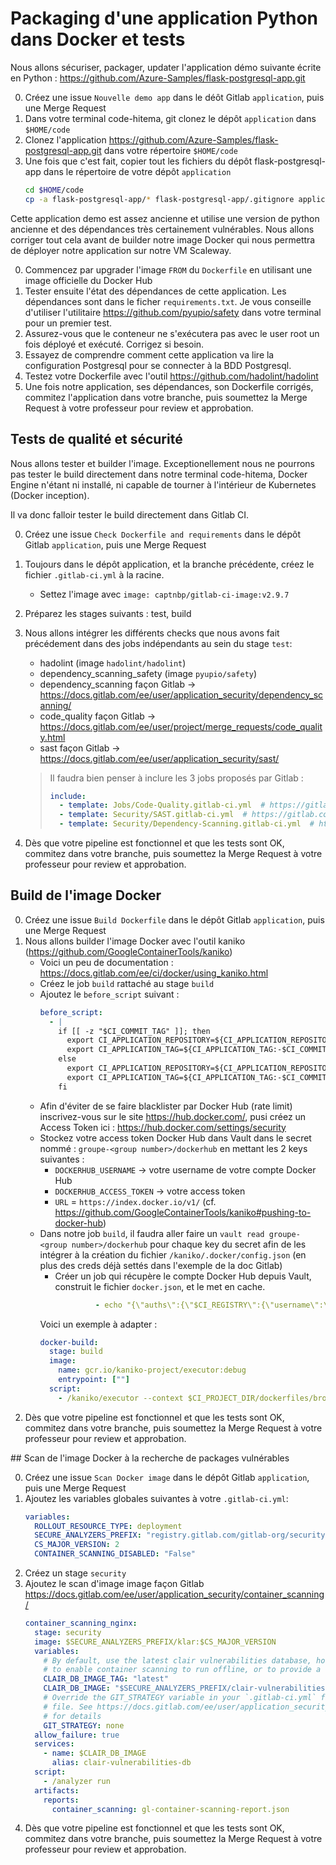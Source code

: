 # Packaging d'une application Python dans Docker et tests

Nous allons sécuriser, packager, updater l'application démo suivante écrite en Python : https://github.com/Azure-Samples/flask-postgresql-app.git

0. Créez une issue `Nouvelle demo app` dans le déôt Gitlab `application`, puis une Merge Request
1. Dans votre terminal code-hitema, git clonez le dépôt `application` dans `$HOME/code`
2. Clonez l'application https://github.com/Azure-Samples/flask-postgresql-app.git dans votre répertoire `$HOME/code`
3. Une fois que c'est fait, copier tout les fichiers du dépôt flask-postgresql-app dans le répertoire de votre dépôt `application`
   ```bash
   cd $HOME/code
   cp -a flask-postgresql-app/* flask-postgresql-app/.gitignore application/
   ```

Cette application demo est assez ancienne et utilise une version de python ancienne et des dépendances très certainement vulnérables. Nous allons corriger tout cela avant de builder notre image Docker qui nous permettra de déployer notre application sur notre VM Scaleway.

0. Commencez par upgrader l'image `FROM` du `Dockerfile` en utilisant une image officielle du Docker Hub
1. Tester ensuite l'état des dépendances de cette application. Les dépendances sont dans le ficher `requirements.txt`. Je vous conseille d'utiliser l'utilitaire https://github.com/pyupio/safety dans votre terminal pour un premier test.
2. Assurez-vous que le conteneur ne s'exécutera pas avec le user root un fois déployé et exécuté. Corrigez si besoin.
3. Essayez de comprendre comment cette application va lire la configuration Postgresql pour se connecter à la BDD Postgresql.
4. Testez votre Dockerfile avec l'outil https://github.com/hadolint/hadolint
5. Une fois notre application, ses dépendances, son Dockerfile corrigés, commitez l'application dans votre branche, puis soumettez la Merge Request à votre professeur pour review et approbation.

## Tests de qualité et sécurité

Nous allons tester et builder l'image. Exceptionellement nous ne pourrons pas tester le build directement dans notre terminal code-hitema, Docker Engine n'étant ni installé, ni capable de tourner à l'intérieur de Kubernetes (Docker inception).

Il va donc falloir tester le build directement dans Gitlab CI.

0. Créez une issue `Check Dockerfile and requirements` dans le dépôt Gitlab `application`, puis une Merge Request
1. Toujours dans le dépôt application, et la branche précédente, créez le fichier `.gitlab-ci.yml` à la racine.
   - Settez l'image avec `image: captnbp/gitlab-ci-image:v2.9.7`
2. Préparez les stages suivants : test, build
3. Nous allons intégrer les différents checks que nous avons fait précédement dans des jobs indépendants au sein du stage `test`:
   - hadolint (image `hadolint/hadolint`)
   - dependency_scanning_safety (image `pyupio/safety`)
   - dependency_scanning façon Gitlab -> https://docs.gitlab.com/ee/user/application_security/dependency_scanning/
   - code_quality façon Gitlab -> https://docs.gitlab.com/ee/user/project/merge_requests/code_quality.html
   - sast façon Gitlab -> https://docs.gitlab.com/ee/user/application_security/sast/

   > Il faudra bien penser à inclure les 3 jobs proposés par Gitlab :
   > ```yaml
   > include:
   >   - template: Jobs/Code-Quality.gitlab-ci.yml  # https://gitlab.com/gitlab-org/gitlab-foss/blob/master/lib/gitlab/ci/templates/Jobs/Code-Quality.gitlab-ci.yml
   >   - template: Security/SAST.gitlab-ci.yml  # https://gitlab.com/gitlab-org/gitlab-foss/blob/master/lib/gitlab/ci/templates/Security/SAST.gitlab-ci.yml
   >   - template: Security/Dependency-Scanning.gitlab-ci.yml  # https://gitlab.com/gitlab-org/gitlab/blob/master/lib/gitlab/ci/templates/Security/Dependency-Scanning.gitlab-ci.yml
   > ```
4. Dès que votre pipeline est fonctionnel et que les tests sont OK, commitez dans votre branche, puis soumettez la Merge Request à votre professeur pour review et approbation.

## Build de l'image Docker

0. Créez une issue `Build Dockerfile` dans le dépôt Gitlab `application`, puis une Merge Request
1. Nous allons builder l'image Docker avec l'outil kaniko (https://github.com/GoogleContainerTools/kaniko)
   - Voici un peu de documentation : https://docs.gitlab.com/ee/ci/docker/using_kaniko.html
   - Créez le job `build` rattaché au stage `build`
   - Ajoutez le `before_script` suivant :
     ```yaml
     before_script:
       - |
         if [[ -z "$CI_COMMIT_TAG" ]]; then
           export CI_APPLICATION_REPOSITORY=${CI_APPLICATION_REPOSITORY:-$CI_REGISTRY_IMAGE/$CI_COMMIT_REF_SLUG}
           export CI_APPLICATION_TAG=${CI_APPLICATION_TAG:-$CI_COMMIT_SHA}
         else
           export CI_APPLICATION_REPOSITORY=${CI_APPLICATION_REPOSITORY:-$CI_REGISTRY_IMAGE}/app
           export CI_APPLICATION_TAG=${CI_APPLICATION_TAG:-$CI_COMMIT_TAG}
         fi
     ```
   - Afin d'éviter de se faire blacklister par Docker Hub (rate limit) inscrivez-vous sur le site https://hub.docker.com/, pusi créez un Access Token ici : https://hub.docker.com/settings/security
   - Stockez votre access token Docker Hub dans Vault dans le secret nommé : `groupe-<group number>/dockerhub` en mettant les 2 keys suivantes :
     - `DOCKERHUB_USERNAME` -> votre username de votre compte Docker Hub
     - `DOCKERHUB_ACCESS_TOKEN` -> votre access token
     - `URL` = `https://index.docker.io/v1/` (cf. https://github.com/GoogleContainerTools/kaniko#pushing-to-docker-hub)
   - Dans notre job `build`, il faudra aller faire un `vault read groupe-<group number>/dockerhub` pour chaque key du secret afin de les intégrer à la création du fichier `/kaniko/.docker/config.json` (en plus des creds déjà settés dans l'exemple de la doc Gitlab)
     - Créer un job qui récupère le compte Docker Hub depuis Vault, construit le fichier `docker.json`, et le met en cache.
       ```yaml
                - echo "{\"auths\":{\"$CI_REGISTRY\":{\"username\":\"$CI_REGISTRY_USER\",\"password\":\"$CI_REGISTRY_PASSWORD\"}}}" > /kaniko/.docker/config.json

       ```
     Voici un exemple à adapter :
     ```yaml
     docker-build:
       stage: build
       image:
         name: gcr.io/kaniko-project/executor:debug
         entrypoint: [""]
       script:
         - /kaniko/executor --context $CI_PROJECT_DIR/dockerfiles/browser --dockerfile Dockerfile --destination $CI_APPLICATION_REPOSITORY:$CI_APPLICATION_TAG
     ```
2. Dès que votre pipeline est fonctionnel et que les tests sont OK, commitez dans votre branche, puis soumettez la Merge Request à votre professeur pour review et approbation.

## Scan de l'image Docker à la recherche de packages vulnérables

0. Créez une issue `Scan Docker image` dans le dépôt Gitlab `application`, puis une Merge Request
1. Ajoutez les variables globales suivantes à votre `.gitlab-ci.yml`:
   ```yaml
   variables:
     ROLLOUT_RESOURCE_TYPE: deployment
     SECURE_ANALYZERS_PREFIX: "registry.gitlab.com/gitlab-org/security-products/analyzers"
     CS_MAJOR_VERSION: 2
     CONTAINER_SCANNING_DISABLED: "False"
   ```
2. Créez un stage `security`
3. Ajoutez le scan d'image image façon Gitlab https://docs.gitlab.com/ee/user/application_security/container_scanning/
   ```yaml
   container_scanning_nginx:
     stage: security
     image: $SECURE_ANALYZERS_PREFIX/klar:$CS_MAJOR_VERSION
     variables:
       # By default, use the latest clair vulnerabilities database, however, allow it to be overridden here with a specific image
       # to enable container scanning to run offline, or to provide a consistent list of vulnerabilities for integration testing purposes
       CLAIR_DB_IMAGE_TAG: "latest"
       CLAIR_DB_IMAGE: "$SECURE_ANALYZERS_PREFIX/clair-vulnerabilities-db:$CLAIR_DB_IMAGE_TAG"
       # Override the GIT_STRATEGY variable in your `.gitlab-ci.yml` file and set it to `fetch` if you want to provide a `clair-whitelist.yml`
       # file. See https://docs.gitlab.com/ee/user/application_security/container_scanning/index.html#overriding-the-container-scanning-template
       # for details
       GIT_STRATEGY: none
     allow_failure: true
     services:
       - name: $CLAIR_DB_IMAGE
         alias: clair-vulnerabilities-db
     script:
       - /analyzer run
     artifacts:
       reports:
         container_scanning: gl-container-scanning-report.json
   ```
4. Dès que votre pipeline est fonctionnel et que les tests sont OK, commitez dans votre branche, puis soumettez la Merge Request à votre professeur pour review et approbation.
